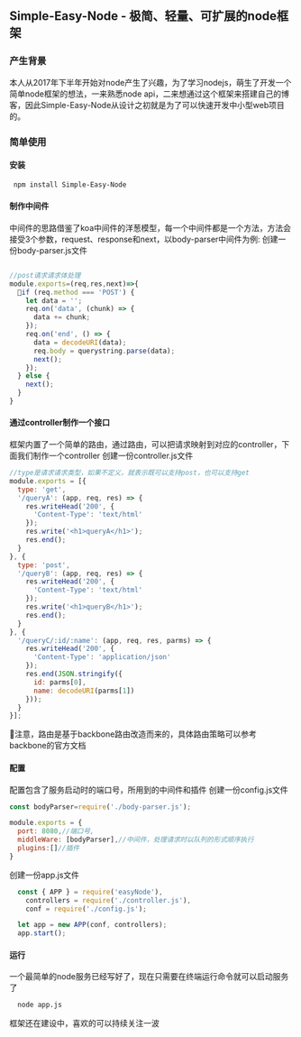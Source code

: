 
## Simple-Easy-Node - 极简、轻量、可扩展的node框架
  
### 产生背景
本人从2017年下半年开始对node产生了兴趣，为了学习nodejs，萌生了开发一个简单node框架的想法，一来熟悉node api，二来想通过这个框架来搭建自己的博客，因此Simple-Easy-Node从设计之初就是为了可以快速开发中小型web项目的。

### 简单使用

#### 安装
```bash
 npm install Simple-Easy-Node
```

#### 制作中间件
中间件的思路借鉴了koa中间件的洋葱模型，每一个中间件都是一个方法，方法会接受3个参数，request、response和next，以body-parser中间件为例:
创建一份body-parser.js文件
```javascript

//post请求请求体处理
module.exports=(req,res,next)=>{
  if (req.method === 'POST') {
    let data = '';
    req.on('data', (chunk) => {
      data += chunk;
    });
    req.on('end', () => {
      data = decodeURI(data);
      req.body = querystring.parse(data);
      next();
    });
  } else {
    next();
  }
}
```

#### 通过controller制作一个接口
框架内置了一个简单的路由，通过路由，可以把请求映射到对应的controller，下面我们制作一个controller
创建一份controller.js文件
```javascript
//type是请求请求类型，如果不定义，就表示既可以支持post，也可以支持get
module.exports = [{
  type: 'get',
  '/queryA': (app, req, res) => {
    res.writeHead('200', {
      'Content-Type': 'text/html'
    });
    res.write('<h1>queryA</h1>');
    res.end();
  }
}, {
  type: 'post',
  '/queryB': (app, req, res) => {
    res.writeHead('200', {
      'Content-Type': 'text/html'
    });
    res.write('<h1>queryB</h1>');
    res.end();
  }
}, {
  '/queryC/:id/:name': (app, req, res, parms) => {
    res.writeHead('200', {
      'Content-Type': 'application/json'
    });
    res.end(JSON.stringify({
      id: parms[0],
      name: decodeURI(parms[1])
    }));
  }
}];
```
注意，路由是基于backbone路由改造而来的，具体路由策略可以参考backbone的官方文档

#### 配置
配置包含了服务启动时的端口号，所用到的中间件和插件
创建一份config.js文件
```javascript
const bodyParser=require('./body-parser.js');

module.exports = {
  port: 8080,//端口号,
  middleWare: [bodyParser],//中间件，处理请求时以队列的形式顺序执行
  plugins:[]//插件
}
```

创建一份app.js文件
``` javascript
  const { APP } = require('easyNode'),
    controllers = require('./controller.js'),
    conf = require('./config.js');

  let app = new APP(conf, controllers);
  app.start();
```

#### 运行
一个最简单的node服务已经写好了，现在只需要在终端运行命令就可以启动服务了
```bash
  node app.js
```
框架还在建设中，喜欢的可以持续关注一波
